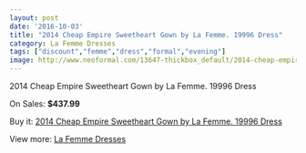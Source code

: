 ```yaml
---
layout: post
date: '2016-10-03'
title: "2014 Cheap Empire Sweetheart Gown by La Femme. 19996 Dress"
category: La Femme Dresses
tags: ["discount","femme","dress","formal","evening"]
image: http://www.neoformal.com/13647-thickbox_default/2014-cheap-empire-sweetheart-gown-by-la-femme-19996-dress.jpg
---
```

2014 Cheap Empire Sweetheart Gown by La Femme. 19996 Dress

On Sales: **$437.99**
<a href="https://www.neoformal.com/en/la-femme-dresses-2014/4711-2014-cheap-empire-sweetheart-gown-by-la-femme-19996-dress.html"><amp-img layout="responsive" width="600" height="600" src="//www.neoformal.com/13647-thickbox_default/2014-cheap-empire-sweetheart-gown-by-la-femme-19996-dress.jpg" alt="2014 Cheap Empire Sweetheart Gown by La Femme. 19996 Dress 0" /></a>
<a href="https://www.neoformal.com/en/la-femme-dresses-2014/4711-2014-cheap-empire-sweetheart-gown-by-la-femme-19996-dress.html"><amp-img layout="responsive" width="600" height="600" src="//www.neoformal.com/13648-thickbox_default/2014-cheap-empire-sweetheart-gown-by-la-femme-19996-dress.jpg" alt="2014 Cheap Empire Sweetheart Gown by La Femme. 19996 Dress 1" /></a>
<a href="https://www.neoformal.com/en/la-femme-dresses-2014/4711-2014-cheap-empire-sweetheart-gown-by-la-femme-19996-dress.html"><amp-img layout="responsive" width="600" height="600" src="//www.neoformal.com/13649-thickbox_default/2014-cheap-empire-sweetheart-gown-by-la-femme-19996-dress.jpg" alt="2014 Cheap Empire Sweetheart Gown by La Femme. 19996 Dress 2" /></a>
<a href="https://www.neoformal.com/en/la-femme-dresses-2014/4711-2014-cheap-empire-sweetheart-gown-by-la-femme-19996-dress.html"><amp-img layout="responsive" width="600" height="600" src="//www.neoformal.com/13650-thickbox_default/2014-cheap-empire-sweetheart-gown-by-la-femme-19996-dress.jpg" alt="2014 Cheap Empire Sweetheart Gown by La Femme. 19996 Dress 3" /></a>
<a href="https://www.neoformal.com/en/la-femme-dresses-2014/4711-2014-cheap-empire-sweetheart-gown-by-la-femme-19996-dress.html"><amp-img layout="responsive" width="600" height="600" src="//www.neoformal.com/13651-thickbox_default/2014-cheap-empire-sweetheart-gown-by-la-femme-19996-dress.jpg" alt="2014 Cheap Empire Sweetheart Gown by La Femme. 19996 Dress 4" /></a>
<a href="https://www.neoformal.com/en/la-femme-dresses-2014/4711-2014-cheap-empire-sweetheart-gown-by-la-femme-19996-dress.html"><amp-img layout="responsive" width="600" height="600" src="//www.neoformal.com/13652-thickbox_default/2014-cheap-empire-sweetheart-gown-by-la-femme-19996-dress.jpg" alt="2014 Cheap Empire Sweetheart Gown by La Femme. 19996 Dress 5" /></a>

Buy it: [2014 Cheap Empire Sweetheart Gown by La Femme. 19996 Dress](https://www.neoformal.com/en/la-femme-dresses-2014/4711-2014-cheap-empire-sweetheart-gown-by-la-femme-19996-dress.html "2014 Cheap Empire Sweetheart Gown by La Femme. 19996 Dress")

View more: [La Femme Dresses](https://www.neoformal.com/en/56-la-femme-dresses-2014 "La Femme Dresses")